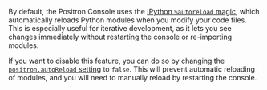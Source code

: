 By default, the Positron Console uses the [IPython `%autoreload` magic](https://ipython.readthedocs.io/en/stable/config/extensions/autoreload.html#autoreload), which automatically reloads Python modules when you modify your code files.
This is especially useful for iterative development, as it lets you see changes immediately without restarting the console or re-importing modules.

If you want to disable this feature, you can do so by changing the [`positron.autoReload` setting](command:python.walkthrough.autoreload) to `false`. 
This will prevent automatic reloading of modules, and you will need to manually reload by restarting the console.